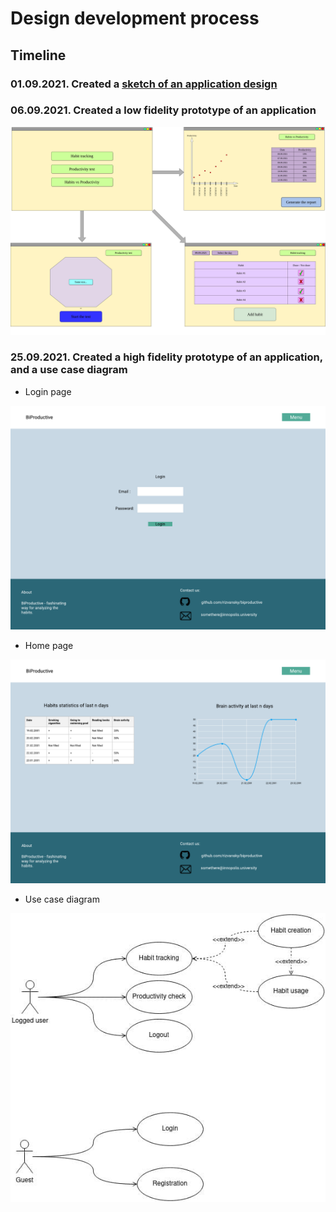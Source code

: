 # Design development process
## Timeline
### 01.09.2021. Created a [sketch of an application design](../docs/design_sketch.pdf)
### 06.09.2021. Created a low fidelity prototype of an application
![](../docs/low_fidelity_prototype.png)

### 25.09.2021. Created a high fidelity prototype of an application, and a use case diagram
  * Login page

  ![](../docs/login_page_figma.png)
  * Home page

  ![](../docs/home_page_figma.png)
  * Use case diagram

  ![](../docs/use_case_diagram.jpg)
